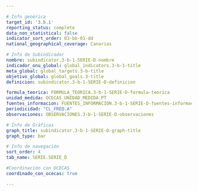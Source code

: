 ```yaml
---

# Info genérica
target_id: '3.b.1'
reporting_status: complete
data_non_statistical: false
indicator_sort_order: 03-bb-01-dd
national_geographical_coverage: Canarias

# Info de Subindicador
nombre: subindicator.3-b-1-SERIE-D-nombre
indicador_onu_global: global_indicators.3-b-1-title
meta_global: global_targets.3-b-title
objetivo_global: global_goals.3-title
definicion: subindicator.3-b-1-SERIE-D-definicion

formula_teorica: FORMULA_TEORICA.3-b-1-SERIE-D-formula-teorica
unidad_medida: OCECAS_UNIDAD_MEDIDA.PT
fuentes_informacion: FUENTES_INFORMACION.3-b-1-SERIE-D-fuentes-informacion
periodicidad: "CL_FREQ.A"
observaciones: OBSERVACIONES.3-b-1-SERIE-D-observaciones

# Info de Gráficas
graph_title: subindicator.3-b-1-SERIE-D-graph-title
graph_type: bar

# Info de navegación
sort_order: 4
tab_name: SERIE.SERIE_D

#Coordinación con OCECAS
coordinado_con_ocecas: true

---
```

